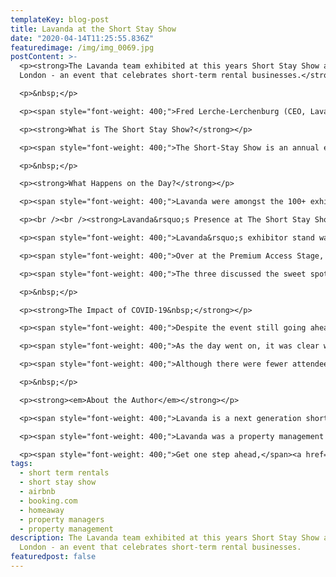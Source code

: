 ```yaml
---
templateKey: blog-post
title: Lavanda at the Short Stay Show
date: "2020-04-14T11:25:55.836Z"
featuredimage: /img/img_0069.jpg
postContent: >-
  <p><strong>The Lavanda team exhibited at this years Short Stay Show at ExCeL
  London - an event that celebrates short-term rental businesses.</strong></p>

  <p>&nbsp;</p>

  <p><span style="font-weight: 400;">Fred Lerche-Lerchenburg (CEO, Lavanda), Matthew Ede (Sales and Marketing Director, Greystar), Marcus Angell (Managing Director, SilverDoor Apartments).&nbsp;</span><br /><br /></p>

  <p><strong>What is The Short Stay Show?</strong></p>

  <p><span style="font-weight: 400;">The Short-Stay Show is an annual event held in London. It is designed for entrepreneurs, technologists, property specialists, innovators and companies looking for inspiration and opportunity.</span></p>

  <p>&nbsp;</p>

  <p><strong>What Happens on the Day?</strong></p>

  <p><span style="font-weight: 400;">Lavanda were amongst the 100+ exhibitors there on the day. Within the venue, there were 5 stages, hosting over 100 speakers - ranging from founders of short-term rental businesses, to experienced marketeers. With 2,000 registered visitors, it was a valuable day, full of networking and knowledge sharing.</span></p>

  <p><br /><br /><strong>Lavanda&rsquo;s Presence at The Short Stay Show</strong></p>

  <p><span style="font-weight: 400;">Lavanda&rsquo;s exhibitor stand was located at the front of the venue. Our team took the day to catch up with our property manager clients and partners. We also had the pleasure of meeting a wealth of new property managers and professionals in the field.</span></p>

  <p><span style="font-weight: 400;">Over at the Premium Access Stage, Fred Lerche-Lerchenburg, Lavanda&rsquo;s CEO, led the panel &lsquo;when property, hospitality and travel collide&rsquo;, alongside Matthew Ede from Greystar and Marcus Angell from SilverDoor Apartments.&nbsp;</span></p>

  <p><span style="font-weight: 400;">The three discussed the sweet spot between the three giants of property, hospitality and travel and to stay ahead of the game, it needs to serve all three in abundance. Thought-provoking points were raised about current and future demands these sectors place on our fledgling industry, and the potentially huge impact that COVID-19 may have.</span></p>

  <p>&nbsp;</p>

  <p><strong>The Impact of COVID-19&nbsp;</strong></p>

  <p><span style="font-weight: 400;">Despite the event still going ahead as scheduled, it was clear that all exhibitors and guests were taking extra precautions to stay safe throughout the day. The venue, ExCeL had prepared hand sanitiser stations at the entrance, and amongst the crowd there were handshakes being exchanged for elbow bumps.</span></p>

  <p><span style="font-weight: 400;">As the day went on, it was clear what the main topic of discussion was: </span><em><span style="font-weight: 400;">How will COVID-19 affect my business? </span></em><span style="font-weight: 400;">As the organisers picked up on this talking point, they decided to announce a last minute stage session with industry experts, discussing the projected impact of the coronavirus. The talk gathered the attraction of many attendees, and understandably - as it is the biggest impact on the industry to date.</span></p>

  <p><span style="font-weight: 400;">Although there were fewer attendees than the event had originally anticipated due to the impact of COVID-19, there was an overall positive atmosphere throughout the day. It was undoubtedly a fantastic opportunity to connect with short-term rental professionals, particularly during a new complex time for the industry.</span></p>

  <p>&nbsp;</p>

  <p><strong><em>About the Author</em></strong></p>

  <p><span style="font-weight: 400;">Lavanda is a next generation short-term rental property management system (PMS). Discover a comprehensive SaaS toolkit designed to unlock scale and profitability, whilst accelerating your growth through industry partnerships.</span></p>

  <p><span style="font-weight: 400;">Lavanda was a property management company, until transitioning to a software platform in 2018. We have years of experience as one of the first property managers in London - growing from 1 to 500 properties over time. Operational efficiency is what we strived for and now we&rsquo;re here to help others to do the same, through a toolkit which is here to change the game.</span></p>

  <p><span style="font-weight: 400;">Get one step ahead,</span><a href="https://getlavanda.com/book-a-demo"><span style="font-weight: 400;"> </span><span style="font-weight: 400;">book a discovery call</span></a><span style="font-weight: 400;"> to see how we can help turbocharge your property management company.&nbsp;</span></p>
tags:
  - short term rentals
  - short stay show
  - airbnb
  - booking.com
  - homeaway
  - property managers
  - property management
description: The Lavanda team exhibited at this years Short Stay Show at ExCeL
  London - an event that celebrates short-term rental businesses.
featuredpost: false
---
```


